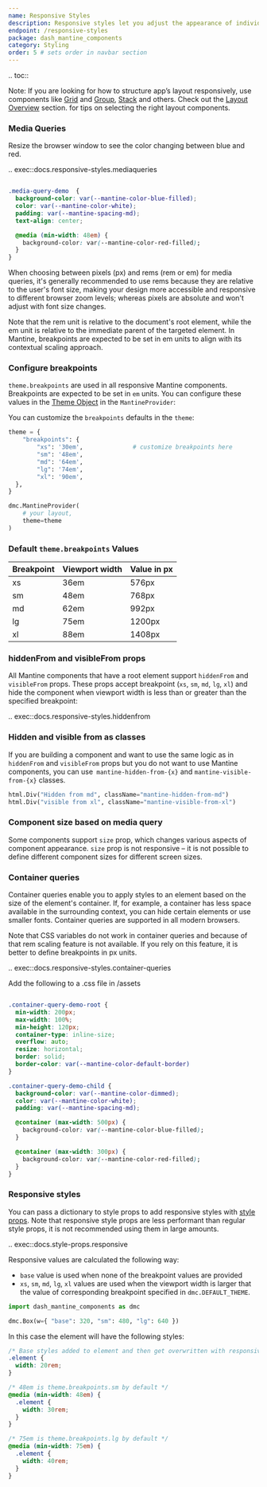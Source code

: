 ```yaml
---
name: Responsive Styles
description: Responsive styles let you adjust the appearance of individual components, including font size, visibility, spacing, and colors, based on screen size.
endpoint: /responsive-styles
package: dash_mantine_components
category: Styling
order: 5 # sets order in navbar section
---
```


.. toc::

Note:  If you are looking for how to structure app’s layout responsively, use components like
[Grid](/components/grid) and [Group](/components/group), [Stack](/components/stack) and others. Check out the [Layout Overview](/layout-overview) section.
for tips on selecting the right layout components.  

### Media Queries

Resize the browser window to see the color changing between blue and red.

.. exec::docs.responsive-styles.mediaqueries

```css

.media-query-demo  {
  background-color: var(--mantine-color-blue-filled);
  color: var(--mantine-color-white);
  padding: var(--mantine-spacing-md);
  text-align: center;

  @media (min-width: 48em) {
    background-color: var(--mantine-color-red-filled);
  }
}

```

When choosing between pixels (px) and rems (rem or em) for media queries, it's generally recommended to use rems because they
are relative to the user's font size, making your design more accessible and responsive to different browser zoom
levels; whereas pixels are absolute and won't adjust with font size changes.

Note that the rem unit is relative to the document's root element, while the em unit is relative to the immediate 
parent of the targeted element. In Mantine, breakpoints are expected to be set in em units to align with its contextual
scaling approach.

### Configure breakpoints
`theme.breakpoints` are used in all responsive Mantine components. Breakpoints are expected to be set in `em` units. You
can configure these values in the [Theme Object](/theme-object) in the `MantineProvider`:

You can customize the `breakpoints` defaults in the `theme`: 

```python
theme = {
    "breakpoints": {
        "xs": '30em',              # customize breakpoints here
        "sm": '48em',
        "md": '64em',
        "lg": '74em',
        "xl": '90em',
  },
}

dmc.MantineProvider(
    # your layout,
    theme=theme
)
```

### Default `theme.breakpoints` Values

| Breakpoint | Viewport width | Value in px |
|------------|----------------|-------------|
| xs         | 36em           | 576px       |
| sm         | 48em           | 768px       |
| md         | 62em           | 992px       |
| lg         | 75em           | 1200px      |
| xl         | 88em           | 1408px      |



### hiddenFrom and visibleFrom props
All Mantine components that have a root element support `hiddenFrom` and `visibleFrom` props. These props accept breakpoint
(`xs`, `sm`, `md`, `lg`, `xl`) and hide the component when viewport width is less than or greater than the specified breakpoint:


.. exec::docs.responsive-styles.hiddenfrom

### Hidden and visible from as classes
If you are building a component and want to use the same logic as in `hiddenFrom` and `visibleFrom` props but you do
not want to use Mantine components, you can use` mantine-hidden-from-{x}` and `mantine-visible-from-{x}` classes.

```python
html.Div("Hidden from md", className="mantine-hidden-from-md")
html.Div("visible from xl", className="mantine-visible-from-xl")

```

### Component size based on media query
Some components support `size` prop, which changes various aspects of component appearance. `size` prop is not
responsive – it is not possible to define different component sizes for different screen sizes. 

### Container queries
Container queries enable you to apply styles to an element based on the size of the element's container. If, for
example, a container has less space available in the surrounding context, you can hide certain elements or use 
smaller fonts. Container queries are supported in all modern browsers.

Note that CSS variables do not work in container queries and because of that rem scaling feature is not available. 
If you rely on this feature, it is better to define breakpoints in px units.


.. exec::docs.responsive-styles.container-queries

Add the following to a .css file in /assets

```css

.container-query-demo-root {
  min-width: 200px;
  max-width: 100%;
  min-height: 120px;
  container-type: inline-size;
  overflow: auto;
  resize: horizontal;
  border: solid;
  border-color: var(--mantine-color-default-border)
}

.container-query-demo-child {
  background-color: var(--mantine-color-dimmed);
  color: var(--mantine-color-white);
  padding: var(--mantine-spacing-md);

  @container (max-width: 500px) {
    background-color: var(--mantine-color-blue-filled);
  }

  @container (max-width: 300px) {
    background-color: var(--mantine-color-red-filled);
  }
}
```

### Responsive styles

You can pass a dictionary to style props to add responsive styles with [style props](/style-props). 
Note that responsive style props are less performant than regular style props, it is not recommended using them in large amounts.

.. exec::docs.style-props.responsive

Responsive values are calculated the following way:

- `base` value is used when none of the breakpoint values are provided
- `xs`, `sm`, `md`, `lg`, `xl` values are used when the viewport width is larger that the value of corresponding breakpoint specified in `dmc.DEFAULT_THEME`.

```python
import dash_mantine_components as dmc

dmc.Box(w={ "base": 320, "sm": 480, "lg": 640 })
```

In this case the element will have the following styles:

```css
/* Base styles added to element and then get overwritten with responsive values */
.element {
  width: 20rem;
}

/* 48em is theme.breakpoints.sm by default */
@media (min-width: 48em) {
  .element {
    width: 30rem;
  }
}

/* 75em is theme.breakpoints.lg by default */
@media (min-width: 75em) {
  .element {
    width: 40rem;
  }
}
```



